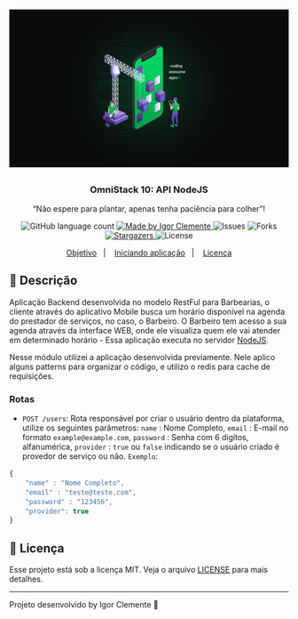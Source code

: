 <h1 align="center">
    <img alt="GoStack" src="wallpapers/wallpaper_main.png" width="1000px" />
</h1>

<h3 align="center">
  OmniStack 10: API NodeJS
</h3>

<p align="center">“Não espere para plantar, apenas tenha paciência para colher”!</blockquote>

<p align="center">
  <img alt="GitHub language count" src="https://img.shields.io/github/languages/count/IgorClemente/omnistack-week-challenge1?color=%2304D361">

  <a href="https://rocketseat.com.br">
    <img alt="Made by Igor Clemente" src="https://img.shields.io/badge/made%20by-Igor Clemente-%2304D361">
  </a>

  <img alt="Issues" src="https://img.shields.io/github/issues/IgorClemente/omnistack-week-challenge1">

  <img alt="Forks" src="https://img.shields.io/github/forks/IgorClemente/omnistack-week-challenge1">

  <a href="https://github.com/IgorClemente/omnistack-week-challenge1/stargazers">
    <img alt="Stargazers" src="https://img.shields.io/github/stars/IgorClemente/omnistack-week-challenge1">
  </a>

  <img alt="License" src="https://img.shields.io/github/license/IgorClemente/omnistack-week-challenge1">
</p>

<p align="center">
  <a href="#rocket-descrição">Objetivo</a>&nbsp;&nbsp;&nbsp;|&nbsp;&nbsp;&nbsp;
  <a href="#hammer-iniciando-a-aplicação">Iniciando aplicação</a>&nbsp;&nbsp;&nbsp;|&nbsp;&nbsp;&nbsp;
  <a href="#memo-licença">Licença</a>
</p>

## :rocket: Descrição

Aplicação Backend desenvolvida no modelo RestFul para Barbearias, o cliente através do aplicativo Mobile busca um horário disponível na agenda do prestador de serviços, no caso, o Barbeiro. O Barbeiro tem acesso a sua agenda através da interface WEB, onde ele visualiza quem ele vai atender em determinado horário - Essa aplicação executa no servidor [NodeJS](https://nodejs.org/en/).

Nesse módulo utilizei a aplicação desenvolvida previamente. Nele aplico alguns patterns para organizar o código, e utilizo o redis para cache de requisições.

### Rotas

- `POST /users`: Rota responsável por criar o usuário dentro da plataforma, utilize os seguintes parâmetros: `name` : Nome Completo, `email` : E-mail no formato `example@example.com`, `password` : Senha com 6 digítos, alfanumérica, `provider` : `true` ou `false` indicando se o usuário criado é provedor de serviço ou não. `Exemplo`:

```js
{
	"name" : "Nome Completo",
	"email" : "teste@teste.com",
	"password" : "123456",
	"provider": true
}
```

## :memo: Licença

Esse projeto está sob a licença MIT. Veja o arquivo [LICENSE](LICENSE) para mais detalhes.

---

Projeto desenvolvido by Igor Clemente :wave:
